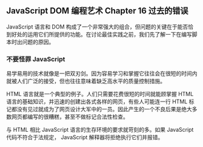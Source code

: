 ## JavaScript DOM 编程艺术 Chapter 16  过去的错误

JavaScript 语言和 DOM 构成了一个非常强大的组合，但问题的关键在于能否恰到好处的运用它们所提供的功能。在讨论最佳实践之前，我们先了解一下在编写脚本时出问题的原因。

### 不要怪罪 JavaScript

易学易用的技术就像是一把双刃剑。因为容易学习和掌握它往往会在很短的时间内就被人们广泛的接受，但也往往意味着缺乏高水平的质量控制措施。

HTML 语言就是一个典型的例子。人们只需要花费很短的时间就能顾掌握 HTML 语言的基础知识，并迅速的创建出各式各样的网页，有些人可能连一行 HTML 标记都没有见过就成为了网页设计大军中的一员。因此产生的一个不良后果是绝大多数网页都编写的很糟糕，甚至不做标记合法性检查。

与 HTML 相比 JavaScript 语言的生存环境的要求就苛刻的多。如果 JavaScript 代码不符合于法规定， JavaScript 解释器将拒绝执行它们并报错。
